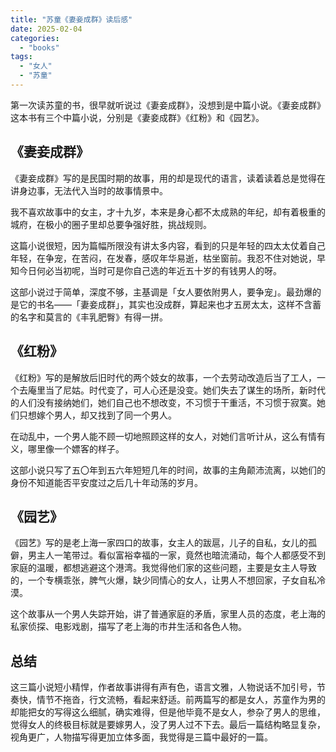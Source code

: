 ```yaml
---
title: "苏童《妻妾成群》读后感"
date: 2025-02-04
categories: 
  - "books"
tags: 
  - "女人"
  - "苏童"
---
```


第一次读苏童的书，很早就听说过《妻妾成群》，没想到是中篇小说。《妻妾成群》这本书有三个中篇小说，分别是《妻妾成群》《红粉》和《园艺》。

## 《妻妾成群》

《妻妾成群》写的是民国时期的故事，用的却是现代的语言，读着读着总是觉得在讲身边事，无法代入当时的故事情景中。  
  
我不喜欢故事中的女主，才十九岁，本来是身心都不太成熟的年纪，却有着极重的城府，在极小的圈子里却总要争强好胜，挑战规则。  
  
这篇小说很短，因为篇幅所限没有讲太多内容，看到的只是年轻的四太太仗着自己年轻，在争宠，在苦闷，在发春，感叹年华易逝，枯坐窗前。我忍不住对她说，早知今日何必当初呢，当时可是你自己选的年近五十岁的有钱男人的呀。  
  
这部小说过于简单，深度不够，主基调是「女人要依附男人，要争宠」。最劲爆的是它的书名——「妻妾成群」，其实也没成群，算起来也才五房太太，这样不含蓄的名字和莫言的《丰乳肥臀》有得一拼。

## 《红粉》

《红粉》写的是解放后旧时代的两个妓女的故事，一个去劳动改造后当了工人，一个去庵里当了尼姑。时代变了，可人心还是没变。她们失去了谋生的场所，新时代的人们没有接纳她们，她们自己也不想改变，不习惯于干重活，不习惯于寂寞。她们只想嫁个男人，却又找到了同一个男人。  
  
在动乱中，一个男人能不顾一切地照顾这样的女人，对她们言听计从，这么有情有义，哪里像一个嫖客的样子。  
  
这部小说只写了五〇年到五六年短短几年的时间，故事的主角颠沛流离，以她们的身份不知道能否平安度过之后几十年动荡的岁月。

## 《园艺》

《园艺》写的是老上海一家四口的故事，女主人的跋扈，儿子的自私，女儿的孤僻，男主人一笔带过。看似富裕幸福的一家，竟然也暗流涌动，每个人都感受不到家庭的温暖，都想逃避这个港湾。我觉得他们家的这些问题，主要是女主人导致的，一个专横乖张，脾气火爆，缺少同情心的女人，让男人不想回家，子女自私冷漠。  
  
这个故事从一个男人失踪开始，讲了普通家庭的矛盾，家里人员的态度，老上海的私家侦探、电影戏剧，描写了老上海的市井生活和各色人物。

## 总结

这三篇小说短小精悍，作者故事讲得有声有色，语言文雅，人物说话不加引号，节奏快，情节不拖沓，行文流畅，看起来舒适。前两篇写的都是女人，苏童作为男的却能把女的写得这么细腻，确实难得，但是他毕竟不是女人，参杂了男人的思维，觉得女人的终极目标就是要嫁男人，没了男人过不下去。最后一篇结构略显复杂，视角更广，人物描写得更加立体多面，我觉得是三篇中最好的一篇。
